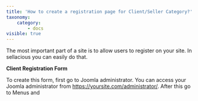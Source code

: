 ```yaml
---
title: 'How to create a registration page for Client/Seller Category?'
taxonomy:
    category:
        - docs
visible: true
---
```


The most important part of a site is to allow users to register on your site. In sellacious you can easily do that.

**Client Registration Form**

To create this form, first go to Joomla administrator. You can access your Joomla administrator from https://yoursite.com/administrator/. After this go to Menus and 